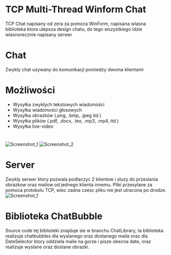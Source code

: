 # TCP Multi-Thread Winform Chat
TCP Chat napisany od zera za pomoca WinForm, napisana wlasna biblioteka ktora ulepsza design chatu, do tego wszystkiego idzie wlasnorecznie napisany serwer
# Chat
Zwykly chat uzywany do komunikacji pomiedzy dwoma klientami
# Możliwości
- Wysyłka zwykłych tekstowych wiadomości
- Wysyłka wiadomości głosowych
- Wysyłka obrazków (.png, .bmp, .jpeg itd.)
- Wysyłka plików (.pdf, .docx, .tex, .mp3, .mp4, itd.)
- Wysyłka live-video
#
![Screenshot_1](https://user-images.githubusercontent.com/19534189/104617267-87940600-568b-11eb-95b4-555ba63bb20e.png)
![Screenshot_2](https://user-images.githubusercontent.com/19534189/104617269-882c9c80-568b-11eb-93c2-84d6e1155d12.png)
# Server
Zwykly serwer ktory pozwala podlaczyc 2 klientow i sluzy do przeslania obrazkow oraz mailow od jednego klienta innemu. Pliki przesylane za pomoca protokolu TCP, wiec zadna czesc
pliku nie jest utracona po drodze.
![Screenshot_1](https://user-images.githubusercontent.com/19534189/89656017-3fe2a480-d8cb-11ea-802d-7364da77b315.png)
# Biblioteka ChatBubble
Source code tej biblioteki znajduje sie w branchu ChatLibrary, ta biblioteka realizuje chatbubbles dla wyslanego oraz dostanego maila oraz dla DateSelector ktory oddziela maile 
na gorze i pisze obecna date, oraz realizuje wyslane oraz dostane obrazki.
